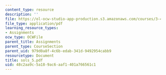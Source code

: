 ```yaml
---
content_type: resource
description: ''
file: https://ol-ocw-studio-app-production.s3.amazonaws.com/courses/3-45-magnetic-materials-spring-2004/48c2aa9c5a189ac6aaf1401a766561c1_sols_5.pdf
file_type: application/pdf
learning_resource_types:
- Assignments
ocw_type: OCWFile
parent_title: Assignments
parent_type: CourseSection
parent_uid: 979d0a8f-4c6b-edab-341d-9492954cabb9
resourcetype: Document
title: sols_5.pdf
uid: 48c2aa9c-5a18-9ac6-aaf1-401a766561c1
---
```

